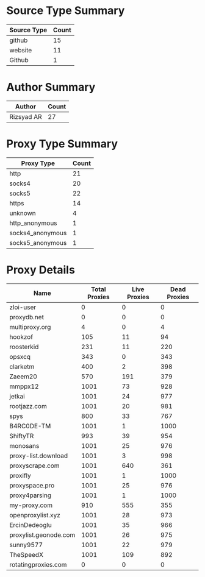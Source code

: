 # Source Type Summary

| Source Type | Count |
|-------------|-------|
| github | 15 |
| website | 11 |
| Github | 1 |


# Author Summary

| Author | Count |
|--------|-------|
| Rizsyad AR | 27 |


# Proxy Type Summary

| Proxy Type | Count |
|------------|-------|
| http | 21 |
| socks4 | 20 |
| socks5 | 22 |
| https | 14 |
| unknown | 4 |
| http_anonymous | 1 |
| socks4_anonymous | 1 |
| socks5_anonymous | 1 |


# Proxy Details

| Name | Total Proxies | Live Proxies | Dead Proxies |
|------|---------------|--------------|---------------|
| zloi-user | 0 | 0 | 0 |
| proxydb.net | 0 | 0 | 0 |
| multiproxy.org | 4 | 0 | 4 |
| hookzof | 105 | 11 | 94 |
| roosterkid | 231 | 11 | 220 |
| opsxcq | 343 | 0 | 343 |
| clarketm | 400 | 2 | 398 |
| Zaeem20 | 570 | 191 | 379 |
| mmppx12 | 1001 | 73 | 928 |
| jetkai | 1001 | 24 | 977 |
| rootjazz.com | 1001 | 20 | 981 |
| spys | 800 | 33 | 767 |
| B4RC0DE-TM | 1001 | 1 | 1000 |
| ShiftyTR | 993 | 39 | 954 |
| monosans | 1001 | 25 | 976 |
| proxy-list.download | 1001 | 3 | 998 |
| proxyscrape.com | 1001 | 640 | 361 |
| proxifly | 1001 | 1 | 1000 |
| proxyspace.pro | 1001 | 25 | 976 |
| proxy4parsing | 1001 | 1 | 1000 |
| my-proxy.com | 910 | 555 | 355 |
| openproxylist.xyz | 1001 | 28 | 973 |
| ErcinDedeoglu | 1001 | 35 | 966 |
| proxylist.geonode.com | 1001 | 26 | 975 |
| sunny9577 | 1001 | 22 | 979 |
| TheSpeedX | 1001 | 109 | 892 |
| rotatingproxies.com | 0 | 0 | 0 |
